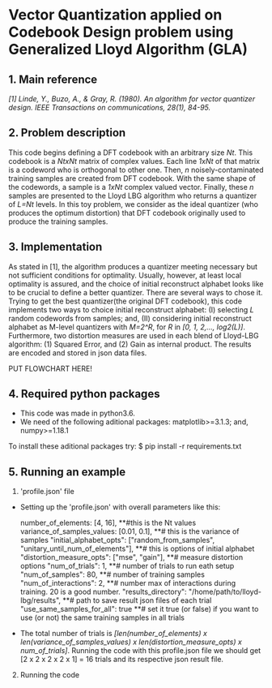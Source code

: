 # Vector Quantization applied on Codebook Design problem using Generalized Lloyd Algorithm (GLA)

## 1. Main reference
*[1] Linde, Y., Buzo, A., & Gray, R. (1980). An algorithm for vector quantizer design. IEEE Transactions on communications, 28(1), 84-95.*

## 2. Problem description
This code begins defining a DFT codebook with an arbitrary size *Nt*. This codebook is a *NtxNt* matrix of complex values. Each line *1xNt* of that matrix is a codeword who is orthogonal to other one. Then, *n* noisely-contaminated training samples are created from DFT codebook. With the same shape of the codewords, a sample is a *1xNt* complex valued vector. Finally, these *n* samples are presented to the Lloyd LBG algorithm who returns a quantizer of *L=Nt* levels. In this toy problem, we consider as the ideal quantizer (who produces the optimum distortion) that DFT codebook originally used to produce the training samples. 

## 3. Implementation
As stated in [1], the algorithm produces a quantizer meeting necessary but not sufficient conditions for optimality. Usually, however, at least local optimality is assured, and the choice of initial reconstruct alphabet looks like to be crucial to define a better quantizer. There are several ways to chose it. Trying to get the best quantizer(the original DFT codebook), this code implements two ways to choice initial reconstruct alphabet: (I) selecting *L* random codewords from samples; and, (II) considering initial reconstruct alphabet as M-level quantizers with *M=2^R*, for *R* in *[0, 1, 2,..., log2(L)]*. Furthermore, two distortion measures are used in each blend of Lloyd-LBG algorithm: (1) Squared Error, and (2) Gain as internal product. The results are encoded and stored in json data files.

PUT FLOWCHART HERE!

## 4. Required python packages
* This code was made in python3.6.
* We need of the following aditional packages: matplotlib>=3.1.3; and, numpy>=1.18.1

To install these aditional packages try:
$ pip install -r requirements.txt

## 5. Running an example
1. 'profile.json' file
* Setting up the 'profile.json' with overall parameters like this:

    number_of_elements: [4, 16], **#this is the Nt values 
    variance_of_samples_values: [0.01, 0.1], **# this is the variance of samples
    "initial_alphabet_opts": ["random_from_samples", "unitary_until_num_of_elements"], **# this is options of initial alphabet
    "distortion_measure_opts": ["mse", "gain"], **# measure distortion options
    "num_of_trials": 1, **# number of trials to run eath setup
    "num_of_samples": 80, **# number of training samples
    "num_of_interactions": 2, **# number max of interactions during training. 20 is a good number.
    "results_directory": "/home/path/to/lloyd-lbg/results", **# path to save result json files of each trial
    "use_same_samples_for_all": true **# set it true (or false) if you want to use (or not) the same training samples in all trials

* The total number of trials is *[len(number_of_elements) x len(variance_of_samples_values) x len(distortion_measure_opts) x num_of_trials]*. Running the code with this profile.json file we should get [2 x 2 x 2 x 2 x 1] = 16 trials and its respective json result file.

2. Running the code
